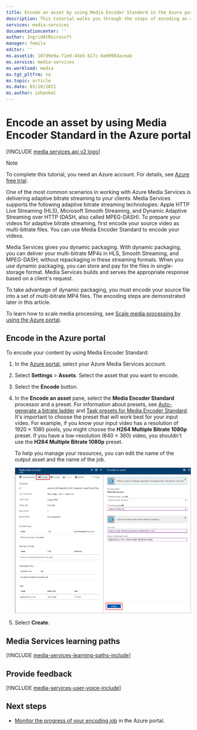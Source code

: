 ```yaml
---
title: Encode an asset by using Media Encoder Standard in the Azure portal | Microsoft Docs
description: This tutorial walks you through the steps of encoding an asset by using Media Encoder Standard in the Azure portal.
services: media-services
documentationcenter: ''
author: IngridAtMicrosoft
manager: femila
editor: ''
ms.assetid: 107d9e9a-71e9-43e5-b17c-6e00983aceab
ms.service: media-services
ms.workload: media
ms.tgt_pltfrm: na
ms.topic: article
ms.date: 03/10/2021
ms.author: inhenkel
---
```

# Encode an asset by using Media Encoder Standard in the Azure portal

[!INCLUDE [media services api v2 logo](./includes/v2-hr.md)]

> [!NOTE]
> To complete this tutorial, you need an Azure account. For details, see [Azure free trial](https://azure.microsoft.com/pricing/free-trial/). 
> 
> 

One of the most common scenarios in working with Azure Media Services is delivering adaptive bitrate streaming to your clients. Media Services supports the following adaptive bitrate streaming technologies: Apple HTTP Live Streaming (HLS), Microsoft Smooth Streaming, and Dynamic Adaptive Streaming over HTTP (DASH, also called MPEG-DASH). To prepare your videos for adaptive bitrate streaming, first encode your source video as multi-bitrate files. You can use Media Encoder Standard to encode your videos.  

Media Services gives you dynamic packaging. With dynamic packaging, you can deliver your multi-bitrate MP4s in HLS, Smooth Streaming, and MPEG-DASH, without repackaging in these streaming formats. When you use dynamic packaging, you can store and pay for the files in single-storage format. Media Services builds and serves the appropriate response based on a client's request.

To take advantage of dynamic packaging, you must encode your source file into a set of multi-bitrate MP4 files. The encoding steps are demonstrated later in this article.

To learn how to scale media processing, see [Scale media processing by using the Azure portal](media-services-portal-scale-media-processing.md).

## Encode in the Azure portal

To encode your content by using Media Encoder Standard:

1. In the [Azure portal](https://portal.azure.com/), select your Azure Media Services account.
2. Select **Settings** > **Assets**. Select the asset that you want to encode.
3. Select the **Encode** button.
4. In the **Encode an asset** pane, select the **Media Encoder Standard** processor and a preset. For information about presets, see [Auto-generate a bitrate ladder](media-services-autogen-bitrate-ladder-with-mes.md) and [Task presets for Media Encoder Standard](media-services-mes-presets-overview.md). It's important to choose the preset that will work best for your input video. For example, if you know your input video has a resolution of 1920 &#215; 1080 pixels, you might choose the **H264 Multiple Bitrate 1080p** preset. If you have a low-resolution (640 &#215; 360) video, you shouldn't use the **H264 Multiple Bitrate 1080p** preset.
   
   To help you manage your resources, you can edit the name of the output asset and the name of the job.
   
   ![Encode assets](./media/media-services-portal-vod-get-started/media-services-encode1.png)
5. Select **Create**.

## Media Services learning paths
[!INCLUDE [media-services-learning-paths-include](../includes/media-services-learning-paths-include.md)]

## Provide feedback
[!INCLUDE [media-services-user-voice-include](../includes/media-services-user-voice-include.md)]

## Next steps
* [Monitor the progress of your encoding job](media-services-portal-check-job-progress.md) in the Azure portal.  

